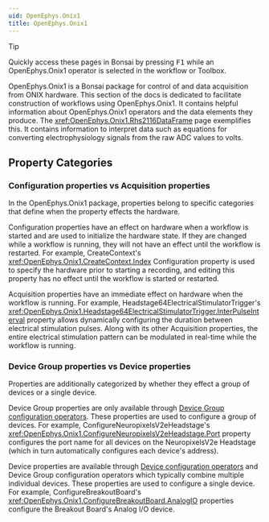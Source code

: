 ```yaml
---
uid: OpenEphys.Onix1
title: OpenEphys.Onix1
---
```


> [!TIP]
> Quickly access these pages in Bonsai by pressing <kbd>F1</kbd> while an OpenEphys.Onix1 operator
> is selected in the workflow or Toolbox. 

OpenEphys.Onix1 is a Bonsai package for control of and data acquisition from 
ONIX hardware. This section of the docs is dedicated to facilitate construction 
of workflows using OpenEphys.Onix1. It contains helpful information about 
OpenEphys.Onix1 operators and the data elements they produce. The 
<xref:OpenEphys.Onix1.Rhs2116DataFrame> page exemplifies this. It contains 
information to interpret data such as equations for converting electrophysiology 
signals from the raw ADC values to volts. 

## Property Categories

### Configuration properties vs Acquisition properties

In the OpenEphys.Onix1 package, properties belong to specific categories that
define when the property effects the hardware. 

<span class="badge oe-badge-border oe-badge-yellow"
id="configuration">Configuration</span> properties have an effect on hardware
when a workflow is started and are used to initialize the hardware state. If
they are changed while a workflow is running, they will not have an effect until
the workflow is restarted. For example, CreateContext's
<xref:OpenEphys.Onix1.CreateContext.Index> Configuration property is used to 
specify the hardware prior to starting a recording, and editing this property 
has no effect until the workflow is started or restarted.

<span class="badge oe-badge-border oe-badge-blue"
id="acquisition">Acquisition</span> properties have an immediate effect on
hardware when the workflow is running. For example, 
Headstage64ElectricalStimulatorTrigger's 
<xref:OpenEphys.Onix1.Headstage64ElectricalStimulatorTrigger.InterPulseInterval>
property allows dynamically configuring the duration between electrical 
stimulation pulses. Along with its other Acquisition properties, the entire
electrical stimulation pattern can be modulated in real-time while the workflow
is running.

### Device Group properties vs Device properties

Properties are additionally categorized by whether they effect a group of devices
or a single device.

<span class="badge oe-badge-border oe-badge-green" id="device-group">Device
Group</span> properties are only available through [Device Group configuration
operators](xref:configure). These properties are used to configure a group of
devices. For example, ConfigureNeuropixelsV2eHeadstage's 
<xref:OpenEphys.Onix1.ConfigureNeuropixelsV2eHeadstage.Port> property 
configures the port name for all devices on the NeuropixelsV2e Headstage (which
in turn automatically configures each device's address). 

<span class="badge oe-badge-border oe-badge-purple" id="device">Device</span>
properties are available through [Device configuration
operators](xref:device-configure) and Device Group configuration operators which
typically combine multiple individual devices. These properties are used to 
configure a single device. For example, ConfigureBreakoutBoard's 
<xref:OpenEphys.Onix1.ConfigureBreakoutBoard.AnalogIO> properties configure the
Breakout Board's Analog I/O device.
